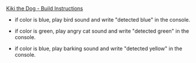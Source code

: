 [Kiki the Dog - Build Instructions](https://education.lego.com/v3/assets/blt293eea581807678a/blt2423455cd4b1ce39/5f88029ef4c5ce0e93db159b/help-bi-pdf-book1of1.pdf)

- if color is blue, play bird sound and write "detected blue" in the console.

- if color is green, play angry cat sound and write "detected green" in the console.

- if color is blue, play  barking sound and write "detected yellow" in the console.
